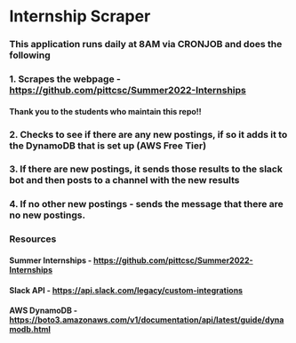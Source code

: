 # Internship Scraper
### This application runs daily at 8AM via CRONJOB and does the following
### 1. Scrapes the webpage - https://github.com/pittcsc/Summer2022-Internships
#### Thank you to the students who maintain this repo!!
### 2. Checks to see if there are any new postings, if so it adds it to the DynamoDB that is set up (AWS Free Tier)
### 3. If there are new postings, it sends those results to the slack bot and then posts to a channel with the new results
### 4. If no other new postings - sends the message that there are no new postings.


### Resources
#### Summer Internships - https://github.com/pittcsc/Summer2022-Internships
#### Slack API - https://api.slack.com/legacy/custom-integrations
#### AWS DynamoDB - https://boto3.amazonaws.com/v1/documentation/api/latest/guide/dynamodb.html
